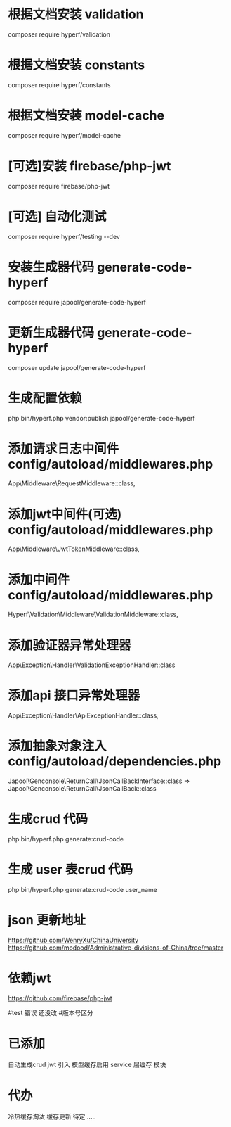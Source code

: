 
# 根据文档安装 validation
composer require hyperf/validation
# 根据文档安装 constants 
composer require hyperf/constants
# 根据文档安装 model-cache 
composer require hyperf/model-cache
# [可选]安装 firebase/php-jwt
composer require firebase/php-jwt
# [可选] 自动化测试
composer require hyperf/testing --dev

# 安装生成器代码 generate-code-hyperf
composer require japool/generate-code-hyperf

# 更新生成器代码 generate-code-hyperf
composer update japool/generate-code-hyperf 

# 生成配置依赖
php bin/hyperf.php vendor:publish japool/generate-code-hyperf

# 添加请求日志中间件 config/autoload/middlewares.php
App\Middleware\RequestMiddleware::class,

# 添加jwt中间件(可选) config/autoload/middlewares.php
App\Middleware\JwtTokenMiddleware::class,

# 添加中间件 config/autoload/middlewares.php
Hyperf\Validation\Middleware\ValidationMiddleware::class,

# 添加验证器异常处理器
App\Exception\Handler\ValidationExceptionHandler::class
# 添加api 接口异常处理器
App\Exception\Handler\ApiExceptionHandler::class, 

# 添加抽象对象注入 config/autoload/dependencies.php
Japool\Genconsole\ReturnCall\JsonCallBackInterface::class => Japool\Genconsole\ReturnCall\JsonCallBack::class

# 生成crud 代码
php bin/hyperf.php generate:crud-code

# 生成 user 表crud 代码
php bin/hyperf.php generate:crud-code user_name


# json 更新地址
https://github.com/WenryXu/ChinaUniversity
https://github.com/modood/Administrative-divisions-of-China/tree/master

# 依赖jwt
https://github.com/firebase/php-jwt

#test 错误 还没改
#版本号区分

# 已添加
自动生成crud 
jwt 引入
模型缓存启用
service 层缓存 模块 

# 代办 
冷热缓存淘汰
缓存更新
待定
.....